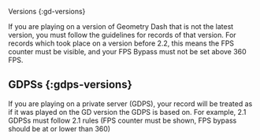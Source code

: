 Versions {:gd-versions}

If you are playing on a version of Geometry Dash that is not the latest version, you must follow the guidelines for records of that version. For records which took place on a version before 2.2, this means the FPS counter must be visible, and your FPS Bypass must not be set above 360 FPS.

## GDPSs {:gdps-versions}

If you are playing on a private server (GDPS), your record will be treated as if it was played on the GD version the GDPS is based on. For example, 2.1 GDPSs must follow 2.1 rules (FPS counter must be shown, FPS bypass should be at or lower than 360)